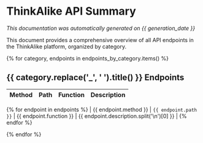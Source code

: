 # ThinkAlike API Summary

*This documentation was automatically generated on {{ generation_date }}*

This document provides a comprehensive overview of all API endpoints in the ThinkAlike platform, organized by category.

{% for category, endpoints in endpoints_by_category.items() %}
## {{ category.replace('_', ' ').title() }} Endpoints

| Method | Path | Function | Description |
|--------|------|----------|-------------|
{% for endpoint in endpoints %}
| {{ endpoint.method }} | `{{ endpoint.path }}` | {{ endpoint.function }} | {{ endpoint.description.split('\n')[0] }} |
{% endfor %}

{% endfor %}